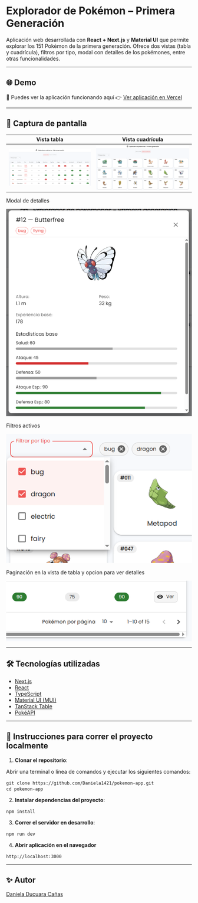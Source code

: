 # Explorador de Pokémon – Primera Generación

Aplicación web desarrollada con **React + Next.js** y **Material UI** que permite explorar los 151 Pokémon de la primera generación. Ofrece dos vistas (tabla y cuadrícula), filtros por tipo, modal con detalles de los pokémones, entre otras funcionalidades.

---

## 🌐 Demo

🔗 Puedes ver la aplicación funcionando aquí 👉 [Ver aplicación en Vercel](https://explorer-pokemon-app.vercel.app/)

---

## 📸 Captura de pantalla

Vista tabla | Vista cuadrícula  
:--:|:--:  
![Vista tabla](image.png) | ![Vista cuadrícula](image-1.png)

Modal de detalles

![Detalles](image-2.png)

Filtros activos

![Filtros](image-3.png)

Paginación en la vista de tabla y opcion para ver detalles

![paginación](image-4.png)

---

## 🛠️ Tecnologías utilizadas

- [Next.js](https://nextjs.org/)
- [React](https://reactjs.org/)
- [TypeScript](https://www.typescriptlang.org/)
- [Material UI (MUI)](https://mui.com/)
- [TanStack Table](https://tanstack.com/table/latest)
- [PokéAPI](https://pokeapi.co)

---

## 🔧 Instrucciones para correr el proyecto localmente

1. **Clonar el repositorio**:

Abrir una terminal o línea de comandos y ejecutar los siguientes comandos:
```
git clone https://github.com/Daniela1421/pokemon-app.git
cd pokemon-app
```

2. **Instalar dependencias del proyecto**:

```
npm install 
```

3. **Correr el servidor en desarrollo**: 

```
npm run dev
```

4. **Abrir aplicación en el navegador**

```
http://localhost:3000
```

---

## ✨ Autor

[Daniela Ducuara Cañas](https://github.com/Daniela1421)

